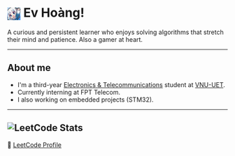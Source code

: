 # <img src="assets/gura_emote.png" width="30" style="vertical-align:middle;"/> Ev Hoàng!
A curious and persistent learner who enjoys solving algorithms that stretch their mind and patience.
Also a gamer at heart.

---
## About me 
- I'm a third-year [Electronics & Telecommunications](https://uet.vnu.edu.vn/en/faculty-electronics-telecommunications-fet/) student at [VNU-UET](https://uet.vnu.edu.vn/).  
- Currently interning at FPT Telecom.  
- I also working on embedded projects (STM32).  


---
![LeetCode Stats](https://leetcard.jacoblin.cool/hduckien?theme=dark&font=Montserrat&ext=heatmap)
---
🔗 [LeetCode Profile](https://leetcode.com/u/hduckien/)

<!--
**Ev-Hoang/Ev-Hoang** is a ✨ _special_ ✨ repository because its `README.md` (this file) appears on your GitHub profile.

Here are some ideas to get you started:

- 🔭 I’m currently working on ...
- 🌱 I’m currently learning ...
- 👯 I’m looking to collaborate on ...
- 🤔 I’m looking for help with ...
- 💬 Ask me about ...
- 📫 How to reach me: ...
- 😄 Pronouns: ...
- ⚡ Fun fact: ...
-->
